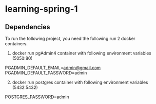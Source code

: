 # learning-spring-1


## Dependencies 

To run the following project, you need the following run 2 docker containers. 

1. docker run pgAdmin4 container with following environment variables (5050:80)

PGADMIN_DEFAULT_EMAIL=admin@gmail.com
PGADMIN_DEFAULT_PASSWORD=admin

2. docker run postgres container with following environment variables (5432:5432)

POSTGRES_PASSWORD=admin




